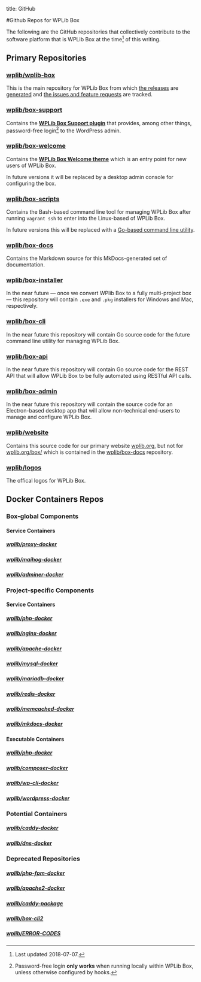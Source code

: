title: GitHub 

#Github Repos for WPLib Box

The following are the GitHub repositories that collectively contribute to the software platform that is WPLib Box at the time[^1] of this writing. 

## Primary Repositories

### [wplib/wplib-box](https://github.com/wplib/wplib-box)
This is the main repository for WPLib Box from which [the releases](https://github.com/wplib/wplib-box/releases) 
are [generated](https://github.com/wplib/wplib-box) and [the issues and feature requests](https://github.com/wplib/wplib-box/issues) 
are tracked.
  
### [wplib/box-support](https://github.com/wplib/box-support)
Contains the [**WPLib Box Support plugin**](https://github.com/wplib/box-support) that provides, among other things, 
password-free login[^2] to the WordPress admin. 
  
### [wplib/box-welcome](https://github.com/wplib/box-welcome)
Contains the [**WPLib Box Welcome theme**](https://github.com/wplib/box-welcome) which is an entry point for 
new users of WPLib Box. 

In future versions it will be replaced by a desktop admin console for configuring the box.
  
### [wplib/box-scripts](https://github.com/wplib/box-scripts)
Contains the Bash-based command line tool for managing WPLib Box after running `vagrant ssh` to enter into the 
Linux-based of WPLib Box. 

In future versions this will be replaced with a [Go-based command line utility](#wplibbox-cli).
  
### [wplib/box-docs](https://github.com/wplib/box-docs)
Contains the Markdown source for this MkDocs-generated set of documentation.
 
### [wplib/box-installer](https://github.com/wplib/box-installer)
In the near future &mdash; once we convert WPlib Box to a fully multi-project box &mdash; this repository will contain 
`.exe` and `.pkg` installers for Windows and Mac, respectively.  

### [wplib/box-cli](https://github.com/wplib/box-cli)
In the near future this repository will contain Go source code for the future command line utility for 
managing WPLib Box.  

### [wplib/box-api](https://github.com/wplib/box-api)
In the near future this repository will contain Go source code for the REST API that will allow WPLib Box 
to be fully automated using RESTful API calls.  

### [wplib/box-admin](https://github.com/wplib/box-admin)
In the near future this repository will contain the source code for an Electron-based desktop app that will allow 
non-technical end-users to manage and configure WPLib Box.  

### [wplib/website](https://github.com/wplib/website)
Contains this source code for our primary website [wplib.org](http://wplib.org), but not for [wplib.org/box/](http://wplib.org/box/) 
which is contained in the [wplib/box-docs](#wplibbox-docs) repository.  

### [wplib/logos](https://github.com/wplib/logos)
The offical logos for WPLib Box.

## Docker Containers Repos

### Box-global Components
#### Service Containers
##### [wplib/proxy-docker](https://github.com/wplib/proxy-docker)
##### [wplib/maihog-docker](https://github.com/wplib/maihog-docker)
##### [wplib/adminer-docker](https://github.com/wplib/adminer-docker)

### Project-specific Components
#### Service Containers
##### [wplib/php-docker](https://github.com/wplib/php-docker)
##### [wplib/nginx-docker](https://github.com/wplib/mkdocs-docker)
##### [wplib/apache-docker](https://github.com/wplib/apache-docker)
##### [wplib/mysql-docker](https://github.com/wplib/mysql-docker)
##### [wplib/mariadb-docker](https://github.com/wplib/mariadb-docker)
##### [wplib/redis-docker](https://github.com/wplib/redis-docker)
##### [wplib/memcached-docker](https://github.com/wplib/memcached-docker)

##### [wplib/mkdocs-docker](https://github.com/wplib/mkdocs-docker)

#### Executable Containers
##### [wplib/php-docker](https://github.com/wplib/php-docker)
##### [wplib/composer-docker](https://github.com/wplib/composer-docker)
##### [wplib/wp-cli-docker](https://github.com/wplib/wp-cli-docker)
##### [wplib/wordpress-docker](https://github.com/wplib/wordpress-docker)

### Potential Containers 
##### [wplib/caddy-docker](https://github.com/wplib/caddy-docker)
##### [wplib/dns-docker](https://github.com/wplib/dns-docker)

### Deprecated Repositories
##### [wplib/php-fpm-docker](https://github.com/wplib/php-fpm-docker)
##### [wplib/apache2-docker](https://github.com/wplib/apache2-docker)
##### [wplib/caddy-package](https://github.com/wplib/caddy-package)
##### [wplib/box-cli2](https://github.com/wplib/box-cli2)
##### [wplib/ERROR-CODES](https://github.com/wplib/ERROR-CODES)







[^1]: Last updated 2018-07-07.
[^2]: Password-free login **only works** when running locally within WPLib Box, unless otherwise configured by hooks.